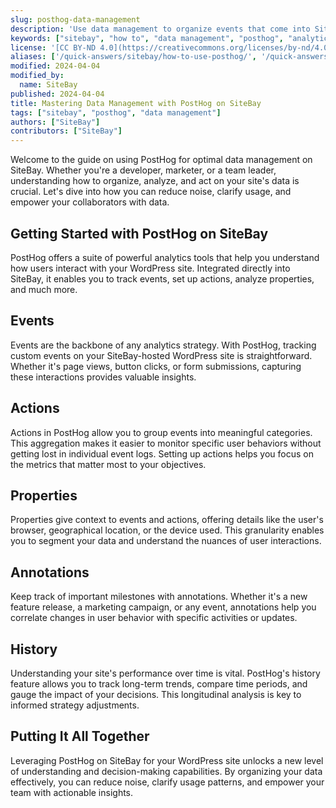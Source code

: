 ```yaml
---
slug: posthog-data-management
description: 'Use data management to organize events that come into SiteBay. Reduce noise, clarify usage, and help collaborators get the most value from your data. Events Actions Properties Annotations History Database'
keywords: ["sitebay", "how to", "data management", "posthog", "analytics"]
license: '[CC BY-ND 4.0](https://creativecommons.org/licenses/by-nd/4.0)'
aliases: ['/quick-answers/sitebay/how-to-use-posthog/', '/quick-answers/how-to-use-posthog/']
modified: 2024-04-04
modified_by:
  name: SiteBay
published: 2024-04-04
title: Mastering Data Management with PostHog on SiteBay
tags: ["sitebay", "posthog", "data management"]
authors: ["SiteBay"]
contributors: ["SiteBay"]
---
```


Welcome to the guide on using PostHog for optimal data management on SiteBay. Whether you're a developer, marketer, or a team leader, understanding how to organize, analyze, and act on your site's data is crucial. Let's dive into how you can reduce noise, clarify usage, and empower your collaborators with data.

## Getting Started with PostHog on SiteBay

PostHog offers a suite of powerful analytics tools that help you understand how users interact with your WordPress site. Integrated directly into SiteBay, it enables you to track events, set up actions, analyze properties, and much more.

## Events

Events are the backbone of any analytics strategy. With PostHog, tracking custom events on your SiteBay-hosted WordPress site is straightforward. Whether it's page views, button clicks, or form submissions, capturing these interactions provides valuable insights.

## Actions

Actions in PostHog allow you to group events into meaningful categories. This aggregation makes it easier to monitor specific user behaviors without getting lost in individual event logs. Setting up actions helps you focus on the metrics that matter most to your objectives.

## Properties

Properties give context to events and actions, offering details like the user's browser, geographical location, or the device used. This granularity enables you to segment your data and understand the nuances of user interactions.

## Annotations

Keep track of important milestones with annotations. Whether it's a new feature release, a marketing campaign, or any event, annotations help you correlate changes in user behavior with specific activities or updates.

## History

Understanding your site's performance over time is vital. PostHog's history feature allows you to track long-term trends, compare time periods, and gauge the impact of your decisions. This longitudinal analysis is key to informed strategy adjustments.

## Putting It All Together

Leveraging PostHog on SiteBay for your WordPress site unlocks a new level of understanding and decision-making capabilities. By organizing your data effectively, you can reduce noise, clarify usage patterns, and empower your team with actionable insights.
